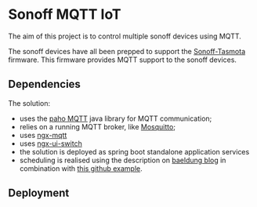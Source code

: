 # Sonoff MQTT IoT

The aim of this project is to control multiple sonoff devices using MQTT.

The sonoff devices have all been prepped to support the [Sonoff-Tasmota](https://github.com/arendst/Sonoff-Tasmota/wiki) firmware.
This firmware provides MQTT support to the sonoff devices.

## Dependencies

The solution:
* uses the [paho MQTT](https://eclipse.org/paho/clients/java/) java library for MQTT communication;
* relies on a running MQTT broker, like [Mosquitto](http://www.instructables.com/id/Installing-MQTT-BrokerMosquitto-on-Raspberry-Pi/);
* uses [ngx-mqtt](https://www.npmjs.com/package/ngx-mqtt)
* uses [ngx-ui-switch](https://www.npmjs.com/package/ngx-ui-switch)
* the solution is deployed as spring boot standalone application services
* scheduling is realised using the description on [baeldung blog](http://www.baeldung.com/spring-scheduled-tasks) in combination with [this github example](https://github.com/Charlynux/task-scheduling/blob/master/src/main/java/demo/TaskSchedulingApplication.java).

## Deployment

